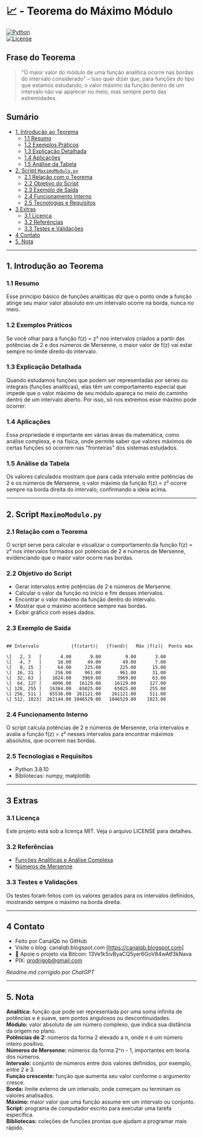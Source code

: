 # 📈 - Teorema do Máximo Módulo  
[![Python](https://img.shields.io/badge/Python-3.7%2B-blue.svg)](https://www.python.org/)  
[![License](https://img.shields.io/badge/license-MIT-green)](LICENSE)  

## Frase do Teorema

> "O maior valor do módulo de uma função analítica ocorre nas bordas do intervalo considerado" – Isso quer dizer que, para funções do tipo que estamos estudando, o valor máximo da função dentro de um intervalo não vai aparecer no meio, mas sempre perto das extremidades.

## Sumário

* [1. Introdução ao Teorema](#1-introdução-ao-teorema)  
  * [1.1 Resumo](#11-resumo)  
  * [1.2 Exemplos Práticos](#12-exemplos-práticos)  
  * [1.3 Explicação Detalhada](#13-explicação-detalhada)  
  * [1.4 Aplicações](#14-aplicações)  
  * [1.5 Análise da Tabela](#15-análise-da-tabela)  
* [2. Script `MaximoModulo.py`](#2-script-maximomodulopy)  
  * [2.1 Relação com o Teorema](#21-relação-com-o-teorema)  
  * [2.2 Objetivo do Script](#22-objetivo-do-script)  
  * [2.3 Exemplo de Saída](#23-exemplo-de-saída)  
  * [2.4 Funcionamento Interno](#24-funcionamento-interno)  
  * [2.5 Tecnologias e Requisitos](#25-tecnologias-e-requisitos)  
* [3 Extras](#3-extras)  
  * [3.1 Licença](#31-licença)  
  * [3.2 Referências](#32-referencias)  
  * [3.3 Testes e Validações](#33-testes-e-validações)  
* [4 Contato](#4-contato)  
* [5. Nota](#5-nota)  

---

## 1. Introdução ao Teorema

### 1.1 Resumo  
Esse princípio básico de funções analíticas diz que o ponto onde a função atinge seu maior valor absoluto em um intervalo ocorre na borda, nunca no meio.

### 1.2 Exemplos Práticos  
Se você olhar para a função f(z) = z² nos intervalos criados a partir das potências de 2 e dos números de Mersenne, o maior valor de f(z) vai estar sempre no limite direito do intervalo.

### 1.3 Explicação Detalhada  
Quando estudamos funções que podem ser representadas por séries ou integrais (funções analíticas), elas têm um comportamento especial que impede que o valor máximo de seu módulo apareça no meio do caminho dentro de um intervalo aberto. Por isso, só nos extremos esse máximo pode ocorrer.

### 1.4 Aplicações  
Essa propriedade é importante em várias áreas da matemática, como análise complexa, e na física, onde permite saber que valores máximos de certas funções só ocorrem nas "fronteiras" dos sistemas estudados.

### 1.5 Análise da Tabela  
Os valores calculados mostram que para cada intervalo entre potências de 2 e os números de Mersenne, o valor máximo da função f(z) = z² ocorre sempre na borda direita do intervalo, confirmando a ideia acima.

---

## 2. Script `MaximoModulo.py`

### 2.1 Relação com o Teorema  
O script serve para calcular e visualizar o comportamento da função f(z) = z² nos intervalos formados por potências de 2 e números de Mersenne, evidenciando que o maior valor ocorre nas bordas.

### 2.2 Objetivo do Script  
- Gerar intervalos entre potências de 2 e números de Mersenne.  
- Calcular o valor da função no início e fim desses intervalos.  
- Encontrar o valor máximo da função dentro do intervalo.  
- Mostrar que o máximo acontece sempre nas bordas.  
- Exibir gráfico com esses dados.

### 2.3 Exemplo de Saída  
```

## Intervalo            |f(start)|   |f(end)|   Máx |f(z)|  Ponto máx

\[   2, 3   ]       4.00       9.00         9.00       3.00
\[   4, 7   ]      16.00      49.00        49.00       7.00
\[   8, 15  ]      64.00     225.00       225.00      15.00
\[  16, 31  ]     256.00     961.00       961.00      31.00
\[  32, 63  ]    1024.00    3969.00      3969.00      63.00
\[  64, 127 ]    4096.00   16129.00     16129.00     127.00
\[ 128, 255 ]   16384.00   65025.00     65025.00     255.00
\[ 256, 511 ]   65536.00  261121.00    261121.00     511.00
\[ 512, 1023]  262144.00 1046529.00   1046529.00    1023.00

```

### 2.4 Funcionamento Interno  
O script calcula potências de 2 e números de Mersenne, cria intervalos e avalia a função f(z) = z² nesses intervalos para encontrar máximos absolutos, que ocorrem nas bordas.

### 2.5 Tecnologias e Requisitos  
- Python 3.8.10  
- Bibliotecas: numpy, matplotlib  

---

## 3 Extras

### 3.1 Licença  
Este projeto está sob a licença MIT. Veja o arquivo LICENSE para detalhes.

### 3.2 Referências  
- [Funções Analíticas e Análise Complexa](https://pt.wikipedia.org/wiki/An%C3%A1lise_complexa)  
- [Números de Mersenne](https://pt.wikipedia.org/wiki/N%C3%BAmero_de_Mersenne)  

### 3.3 Testes e Validações  
Os testes foram feitos com os valores gerados para os intervalos definidos, mostrando sempre o máximo na borda direita.

---

## 4 Contato

* Feito por CanalQb no GitHub  
* Visite o blog: canalqb.blogspot.com [https://canalqb.blogspot.com]  
* 💸 Apoie o projeto via Bitcoin: 13Ve1k5ivByaCQ5yer6GoV84wAtf3kNava  
* PIX: [qrodrigob@gmail.com](mailto:qrodrigob@gmail.com)  

*Readme.md corrigido por ChatGPT*

---

## 5. Nota

**Analítica:** função que pode ser representada por uma soma infinita de potências e é suave, sem pontos angulosos ou descontinuidades.  
**Módulo:** valor absoluto de um número complexo, que indica sua distância da origem no plano.  
**Potências de 2:** números da forma 2 elevado a n, onde n é um número inteiro positivo.  
**Números de Mersenne:** números da forma 2^n - 1, importantes em teoria dos números.  
**Intervalo:** conjunto de números entre dois valores definidos, por exemplo, entre 2 e 3.  
**Função crescente:** função que aumenta seu valor conforme o argumento cresce.  
**Borda:** limite externo de um intervalo, onde começam ou terminam os valores analisados.  
**Máximo:** maior valor que uma função assume em um intervalo ou conjunto.  
**Script:** programa de computador escrito para executar uma tarefa específica.  
**Bibliotecas:** coleções de funções prontas que ajudam a programar mais rápido.
